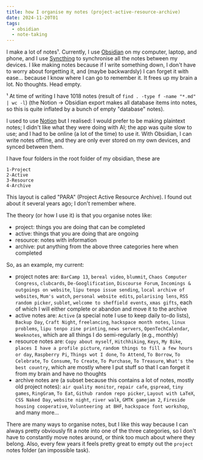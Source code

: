 ```yaml
---
title: how I organise my notes (project-active-resource-archive)
date: 2024-11-20T01
tags:
  - obsidian
  - note-taking
---
```

I make a lot of notes¹. Currently, I use [Obsidian](https://obsidian.md/) on my computer, laptop, and phone, and I use [Syncthing](https://syncthing.net/) to synchronise all the notes between my devices. I like making notes because if I write something down, I don't have to worry about forgetting it, and (maybe backwardsly) I can forget it with ease... because I know where I can go to remember it. It frees up my brain a lot. No thoughts. Head empty.

¹ At time of writing I have 1018 notes (result of `find . -type f -name "*.md" | wc -l`) (the Notion -> Obsidian export makes all database items into notes, so this is quite inflated by a bunch of empty "database" notes).

I used to use [Notion](https://www.notion.so/) but I realised: I would prefer to be making plaintext notes; I didn't like what they were doing with AI; the app was quite slow to use; and I had to be online (a lot of the time) to use it. With Obsidian, I can write notes offline, and they are only ever stored on my own devices, and synced between them.

I have four folders in the root folder of my obsidian, these are

```text
1-Project
2-Active
3-Resource
4-Archive
```

This layout is called "PARA" (Project Active Resource Archive). I found out about it several years ago; I don't remember where.

The theory (or how I use it) is that you organise notes like:

- project: things you are doing that can be completed
- active: things that you are doing that are ongoing
- resource: notes with information
- archive: put anything from the above three categories here when completed

So, as an example, my current:

- project notes are: `BarCamp 13`, `bereal video`, `blummit`, `Chaos Computer Congress`, `clubcards`, `De-Googlification`, `Discourse Forum`, `Incomings & outgoings on website`, `lipu tenpo issue sending`, `local archive of websites`, `Mum's watch`, `personal website edits`, `polarising lens`, `RSS random picker`, `sublet`, `welcome to sheffield events`, `xmas gifts`, each of which I will either complete or abandon and move it to the archive
- active notes are: `Active` (a special note I use to keep daily to-do lists), `Backup Day`, `Craft Night`, `freelancing`, `hackspace month notes`, `linux problems`, `lipu tenpo zine printing`, `news servers`, `OpenTechCalendar`, `Weeknotes`, which are all things I do semi-regularly (e.g., monthly)
- resource notes are: `Copy about myself`, `Hitchhiking`, `Keys`, `My Bike`, `places I have a profile picture`, `random things to fill a few hours or day`, `Raspberry Pi`, `Things wot I done`, `To Attend`, `To Borrow`, `To Celebrate`, `To Consume`, `To Create`, `To Purchase`, `To Treasure`, `What's the best country`, which are mostly where I put stuff so that I can forget it from my brain and have no thoughts
- archive notes are (a subset because this contains a lot of notes, mostly old project notes): `air quality monitor`, `repair cafe`, `gspread`, `tiny games`, `RingGram`, `To Eat`, `Github random repo picker`, `Layout with LaTeX`, `CSS Naked Day`, `website night`, `river walk`, `GMTK gamejam 2`, `Fireside housing cooperative`, `Volunteering at BHF`, `hackspace font workshop`, and many more...

There are many ways to organise notes, but I like this way because I can always pretty obviously fit a note into one of the three categories, so I don't have to constantly move notes around, or think too much about where they belong. Also, every few years it feels pretty great to empty out the `project` notes folder (an impossible task).
